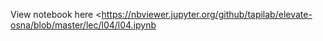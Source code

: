 View notebook here <https://nbviewer.jupyter.org/github/tapilab/elevate-osna/blob/master/lec/l04/l04.ipynb
